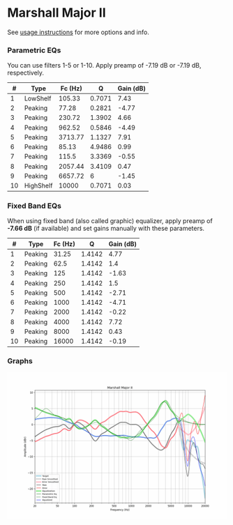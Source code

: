 # Marshall Major II
See [usage instructions](https://github.com/jaakkopasanen/AutoEq#usage) for more options and info.

### Parametric EQs
You can use filters 1-5 or 1-10. Apply preamp of -7.19 dB or -7.19 dB, respectively.

|   # | Type      |   Fc (Hz) |      Q |   Gain (dB) |
|-----|-----------|-----------|--------|-------------|
|   1 | LowShelf  |    105.33 | 0.7071 |        7.43 |
|   2 | Peaking   |     77.28 | 0.2821 |       -4.77 |
|   3 | Peaking   |    230.72 | 1.3902 |        4.66 |
|   4 | Peaking   |    962.52 | 0.5846 |       -4.49 |
|   5 | Peaking   |   3713.77 | 1.1327 |        7.91 |
|   6 | Peaking   |     85.13 | 4.9486 |        0.99 |
|   7 | Peaking   |    115.5  | 3.3369 |       -0.55 |
|   8 | Peaking   |   2057.44 | 3.4109 |        0.47 |
|   9 | Peaking   |   6657.72 | 6      |       -1.45 |
|  10 | HighShelf |  10000    | 0.7071 |        0.03 |

### Fixed Band EQs
When using fixed band (also called graphic) equalizer, apply preamp of **-7.66 dB** (if available) and set gains manually with these parameters.

|   # | Type    |   Fc (Hz) |      Q |   Gain (dB) |
|-----|---------|-----------|--------|-------------|
|   1 | Peaking |     31.25 | 1.4142 |        4.77 |
|   2 | Peaking |     62.5  | 1.4142 |        1.4  |
|   3 | Peaking |    125    | 1.4142 |       -1.63 |
|   4 | Peaking |    250    | 1.4142 |        1.5  |
|   5 | Peaking |    500    | 1.4142 |       -2.71 |
|   6 | Peaking |   1000    | 1.4142 |       -4.71 |
|   7 | Peaking |   2000    | 1.4142 |       -0.22 |
|   8 | Peaking |   4000    | 1.4142 |        7.72 |
|   9 | Peaking |   8000    | 1.4142 |        0.43 |
|  10 | Peaking |  16000    | 1.4142 |       -0.19 |

### Graphs
![](./Marshall%20Major%20II.png)
